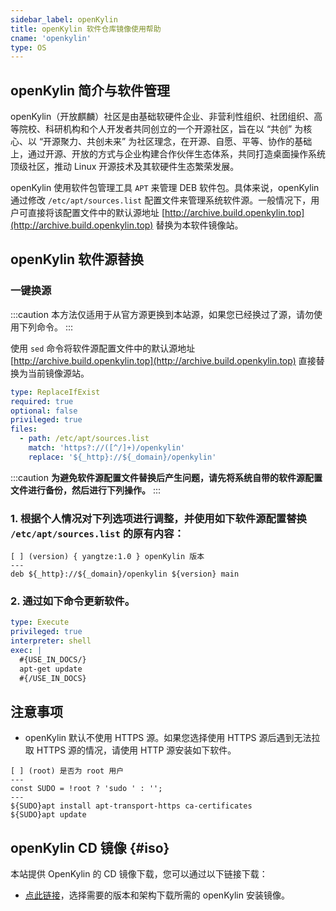 ```yaml
---
sidebar_label: openKylin
title: openKylin 软件仓库镜像使用帮助
cname: 'openkylin'
type: OS
---
```


## openKylin 简介与软件管理

openKylin（开放麒麟）社区是由基础软硬件企业、非营利性组织、社团组织、高等院校、科研机构和个人开发者共同创立的一个开源社区，旨在以 “共创” 为核心、以 “开源聚力、共创未来” 为社区理念，在开源、自愿、平等、协作的基础上，通过开源、开放的方式与企业构建合作伙伴生态体系，共同打造桌面操作系统顶级社区，推动 Linux 开源技术及其软硬件生态繁荣发展。

openKylin 使用软件包管理工具 `APT` 来管理 DEB 软件包。具体来说，openKylin 通过修改 `/etc/apt/sources.list` 配置文件来管理系统软件源。一般情况下，用户可直接将该配置文件中的默认源地址 [http://archive.build.openkylin.top](http://archive.build.openkylin.top) 替换为本软件镜像站。

## openKylin 软件源替换


### 一键换源

:::caution
本方法仅适用于从官方源更换到本站源，如果您已经换过了源，请勿使用下列命令。
:::

使用 `sed` 命令将软件源配置文件中的默认源地址 [http://archive.build.openkylin.top](http://archive.build.openkylin.top) 直接替换为当前镜像源站。


```yaml cli
type: ReplaceIfExist
required: true
optional: false
privileged: true
files:
  - path: /etc/apt/sources.list
    match: 'https?://([^/]+)/openkylin'
    replace: '${_http}://${_domain}/openkylin'
```


:::caution
**为避免软件源配置文件替换后产生问题，请先将系统自带的软件源配置文件进行备份，然后进行下列操作。**
:::

### 1. 根据个人情况对下列选项进行调整，并使用如下软件源配置替换 `/etc/apt/sources.list` 的原有内容：

```shell varcode
[ ] (version) { yangtze:1.0 } openKylin 版本
---
deb ${_http}://${_domain}/openkylin ${version} main
```

### 2. 通过如下命令更新软件。

```yaml cli
type: Execute
privileged: true
interpreter: shell
exec: |
  #{USE_IN_DOCS/}
  apt-get update
  #{/USE_IN_DOCS}
```



## 注意事项

- openKylin 默认不使用 HTTPS 源。如果您选择使用 HTTPS 源后遇到无法拉取 HTTPS 源的情况，请使用 HTTP 源安装如下软件。

```shell varcode
[ ] (root) 是否为 root 用户
---
const SUDO = !root ? 'sudo ' : '';
---
${SUDO}apt install apt-transport-https ca-certificates
${SUDO}apt update
```

## openKylin CD 镜像 {#iso}

本站提供 OpenKylin 的 CD 镜像下载，您可以通过以下链接下载：

- [点此链接](/release/?release=openKylin)，选择需要的版本和架构下载所需的 openKylin 安装镜像。
